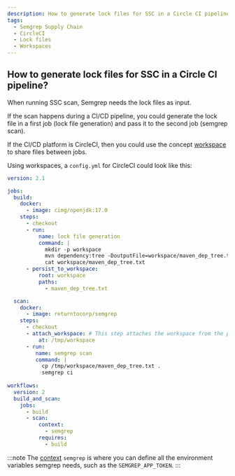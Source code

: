 ```yaml
---
description: How to generate lock files for SSC in a Circle CI pipeline
tags:
  - Semgrep Supply Chain
  - CircleCI
  - Lock files
  - Workspaces
---
```

## How to generate lock files for SSC in a Circle CI pipeline?

When running SSC scan, Semgrep needs the lock files as input. 

If the scan happens during a CI/CD pipeline, you could generate the lock file in a first job (lock file generation) and pass it to the second job (semgrep scan).

If the CI/CD platform is CircleCI, then you could use the concept [workspace](https://circleci.com/docs/workspaces/) to share files between jobs.

Using workspaces, a `config.yml` for CircleCI could look like this:

```yaml
version: 2.1

jobs:
  build:
    docker:
      - image: cimg/openjdk:17.0
    steps:
      - checkout
      - run: 
          name: lock file generation
          command: |
            mkdir -p workspace
            mvn dependency:tree -DoutputFile=workspace/maven_dep_tree.txt
            cat workspace/maven_dep_tree.txt
      - persist_to_workspace: 
          root: workspace 
          paths:
            - maven_dep_tree.txt

  scan:
    docker:
      - image: returntocorp/semgrep
    steps:
      - checkout
      - attach_workspace: # This step attaches the workspace from the previous job
          at: /tmp/workspace
      - run: 
         name: semgrep scan
         command: |
           cp /tmp/workspace/maven_dep_tree.txt .
           semgrep ci
         
workflows:
  version: 2
  build_and_scan:
    jobs:
      - build
      - scan:
          context:
            - semgrep
          requires:
            - build
```

:::note
The [context](https://circleci.com/docs/contexts/) `semgrep` is where you can define all the environment variables semgrep needs, such as the `SEMGREP_APP_TOKEN`. 
:::